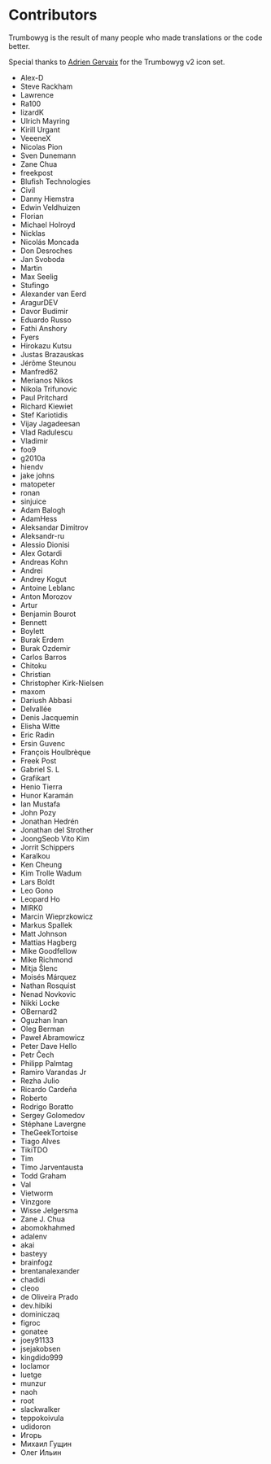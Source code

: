 # Contributors

Trumbowyg is the result of many people who made translations or the code better.

Special thanks to [Adrien Gervaix](https://dribbble.com/adriengervaix) for the Trumbowyg v2 icon set.

- Alex-D
- Steve Rackham
- Lawrence
- Ra100
- lizardK
- Ulrich Mayring
- Kirill Urgant
- VeeeneX
- Nicolas Pion
- Sven Dunemann
- Zane Chua
- freekpost
- Blufish Technologies
- Civil
- Danny Hiemstra
- Edwin Veldhuizen
- Florian
- Michael Holroyd
- Nicklas
- Nicolás Moncada
- Don Desroches
- Jan Svoboda
- Martin
- Max Seelig
- Stufingo
- Alexander van Eerd
- AragurDEV
- Davor Budimir
- Eduardo Russo
- Fathi Anshory
- Fyers
- Hirokazu Kutsu
- Justas Brazauskas
- Jérôme Steunou
- Manfred62
- Merianos Nikos
- Nikola Trifunovic
- Paul Pritchard
- Richard Kiewiet
- Stef Kariotidis
- Vijay Jagadeesan
- Vlad Radulescu
- Vladimir
- foo9
- g2010a
- hiendv
- jake johns
- matopeter
- ronan
- sinjuice
- Adam Balogh
- AdamHess
- Aleksandar Dimitrov
- Aleksandr-ru
- Alessio Dionisi
- Alex Gotardi
- Andreas Kohn
- Andrei
- Andrey Kogut
- Antoine Leblanc
- Anton Morozov
- Artur
- Benjamin Bourot
- Bennett
- Boylett
- Burak Erdem
- Burak Ozdemir
- Carlos Barros
- Chitoku
- Christian
- Christopher Kirk-Nielsen
- maxom
- Dariush Abbasi
- Delvallée
- Denis Jacquemin
- Elisha Witte
- Eric Radin
- Ersin Guvenc
- François Houlbrèque
- Freek Post
- Gabriel S. L
- Grafikart
- Henio Tierra
- Hunor Karamán
- Ian Mustafa
- John Pozy
- Jonathan Hedrén
- Jonathan del Strother
- JoongSeob Vito Kim
- Jorrit Schippers
- Karalkou
- Ken Cheung
- Kim Trolle Wadum
- Lars Boldt
- Leo Gono
- Leopard Ho
- MIRK0
- Marcin Wieprzkowicz
- Markus Spallek
- Matt Johnson
- Mattias Hagberg
- Mike Goodfellow
- Mike Richmond
- Mitja Šlenc
- Moisés Márquez
- Nathan Rosquist
- Nenad Novkovic
- Nikki Locke
- OBernard2
- Oguzhan Inan
- Oleg Berman
- Paweł Abramowicz
- Peter Dave Hello
- Petr Čech
- Philipp Palmtag
- Ramiro Varandas Jr
- Rezha Julio
- Ricardo Cardeña
- Roberto
- Rodrigo Boratto
- Sergey Golomedov
- Stéphane Lavergne
- TheGeekTortoise
- Tiago Alves
- TikiTDO
- Tim
- Timo Jarventausta
- Todd Graham
- Val
- Vietworm
- Vinzgore
- Wisse Jelgersma
- Zane J. Chua
- abomokhahmed
- adalenv
- akai
- basteyy
- brainfogz
- brentanalexander
- chadidi
- cleoo
- de Oliveira Prado
- dev.hibiki
- dominiczaq
- figroc
- gonatee
- joey91133
- jsejakobsen
- kingdido999
- loclamor
- luetge
- munzur
- naoh
- root
- slackwalker
- teppokoivula
- udidoron
- Игорь
- Михаил Гущин
- Олег Ильин
